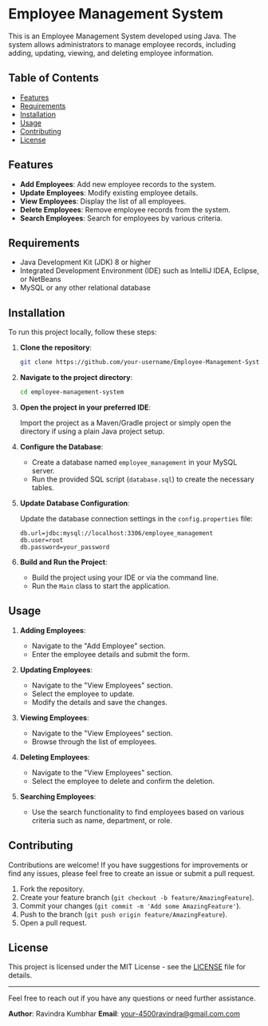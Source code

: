 # Employee Management System

This is an Employee Management System developed using Java. The system allows administrators to manage employee records, including adding, updating, viewing, and deleting employee information.

## Table of Contents

- [Features](#features)
- [Requirements](#requirements)
- [Installation](#installation)
- [Usage](#usage)
- [Contributing](#contributing)
- [License](#license)

## Features

- **Add Employees**: Add new employee records to the system.
- **Update Employees**: Modify existing employee details.
- **View Employees**: Display the list of all employees.
- **Delete Employees**: Remove employee records from the system.
- **Search Employees**: Search for employees by various criteria.

## Requirements

- Java Development Kit (JDK) 8 or higher
- Integrated Development Environment (IDE) such as IntelliJ IDEA, Eclipse, or NetBeans
- MySQL or any other relational database

## Installation

To run this project locally, follow these steps:

1. **Clone the repository**:

   ```bash
   git clone https://github.com/your-username/Employee-Management-System.git
   ```

2. **Navigate to the project directory**:

   ```bash
   cd employee-management-system
   ```

3. **Open the project in your preferred IDE**:

   Import the project as a Maven/Gradle project or simply open the directory if using a plain Java project setup.

4. **Configure the Database**:

   - Create a database named `employee_management` in your MySQL server.
   - Run the provided SQL script (`database.sql`) to create the necessary tables.

5. **Update Database Configuration**:

   Update the database connection settings in the `config.properties` file:

   ```properties
   db.url=jdbc:mysql://localhost:3306/employee_management
   db.user=root
   db.password=your_password
   ```

6. **Build and Run the Project**:

   - Build the project using your IDE or via the command line.
   - Run the `Main` class to start the application.

## Usage

1. **Adding Employees**:
   - Navigate to the "Add Employee" section.
   - Enter the employee details and submit the form.

2. **Updating Employees**:
   - Navigate to the "View Employees" section.
   - Select the employee to update.
   - Modify the details and save the changes.

3. **Viewing Employees**:
   - Navigate to the "View Employees" section.
   - Browse through the list of employees.

4. **Deleting Employees**:
   - Navigate to the "View Employees" section.
   - Select the employee to delete and confirm the deletion.

5. **Searching Employees**:
   - Use the search functionality to find employees based on various criteria such as name, department, or role.

## Contributing

Contributions are welcome! If you have suggestions for improvements or find any issues, please feel free to create an issue or submit a pull request.

1. Fork the repository.
2. Create your feature branch (`git checkout -b feature/AmazingFeature`).
3. Commit your changes (`git commit -m 'Add some AmazingFeature'`).
4. Push to the branch (`git push origin feature/AmazingFeature`).
5. Open a pull request.

## License

This project is licensed under the MIT License - see the [LICENSE](LICENSE) file for details.

---

Feel free to reach out if you have any questions or need further assistance.

**Author**: Ravindra Kumbhar 
**Email**: your-4500ravindra@gmail.com.com  

